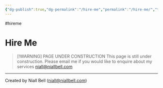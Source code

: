 ```yaml
---
{"dg-publish":true,"dg-permalink":"/hire-me","permalink":"/hire-me/","title":"Hire Me","hide":true,"noteIcon":"1","created":"2024-04-18T00:42:46.000+01:00","updated":"2024-05-05T11:08:27.000+01:00"}
---
```


#hireme
# Hire Me

>[!WARNING] PAGE UNDER CONSTRUCTION
>This page is still under construction. Please email me if you would like to enquire about my services [niall@niallbell.com](mailto:niall@niallbell.com)

---
Created by Niall Bell (niall@niallbell.com)